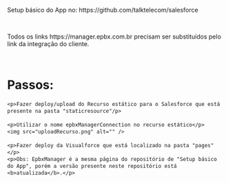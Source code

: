 <!DOCTYPE html>
<body>
    <p>Setup básico do App no: <a src="https://github.com/talktelecom/salesforce">https://github.com/talktelecom/salesforce</a></p>
    <br>
    <p>Todos os links <a src="https://manager.epbx.com.br">https://manager.epbx.com.br</a> precisam ser substituídos pelo link da integração do cliente.</p>
    <br>
    <h1>Passos:</h1>

    <p>Fazer deploy/upload do Recurso estático para o Salesforce que está presente na pasta "staticresource"/p>

    <p>Utilizar o nome epbxManagerConnection no recurso estático</p>
    <img src="uploadRecurso.png" alt="" />

    <p>Fazer deploy da Visualforce que está localizado na pasta "pages"</p>
    <p>Obs: EpbxManager é a mesma página do repositório de "Setup básico do App", porém a versão presente neste repositório está <b>atualizada</b>.</p>

</body>
</html>
